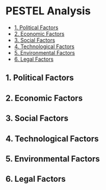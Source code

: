 # PESTEL Analysis

<!-- TOC tocDepth:2..3 chapterDepth:2..6 -->

- [1. Political Factors](#1-political-factors)
- [2. Economic Factors](#2-economic-factors)
- [3. Social Factors](#3-social-factors)
- [4. Technological Factors](#4-technological-factors)
- [5. Environmental Factors](#5-environmental-factors)
- [6. Legal Factors](#6-legal-factors)

<!-- /TOC -->

## 1. Political Factors



## 2. Economic Factors



## 3. Social Factors


## 4. Technological Factors


## 5. Environmental Factors

## 6. Legal Factors
